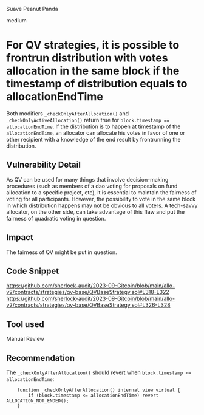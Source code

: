 Suave Peanut Panda

medium

# For QV strategies, it is possible to frontrun distribution with votes allocation in the same block if the timestamp of distribution equals to allocationEndTime
Both modifiers `_checkOnlyAfterAllocation()` and `_checkOnlyActiveAllocation()` return true for `block.timestamp == allocationEndTime`. If the distribution is to happen at timestamp of the `allocationEndTime`, an allocator can allocate his votes in favor of one or other recipient with a knowledge of the end result by frontrunning the distribution.
## Vulnerability Detail
As QV can be used for many things that involve decision-making procedures (such as members of a dao voting for proposals on fund allocation to a specific project, etc), it is essential to maintain the fairness of voting for all participants. However, the possibility to vote in the same block in which distribution happens may not be obvious to all voters. A tech-savvy allocator, on the other side, can take advantage of this flaw and put the fairness of quadratic voting in question.
## Impact
The fairness of QV might be put in question.
## Code Snippet
https://github.com/sherlock-audit/2023-09-Gitcoin/blob/main/allo-v2/contracts/strategies/qv-base/QVBaseStrategy.sol#L318-L322
https://github.com/sherlock-audit/2023-09-Gitcoin/blob/main/allo-v2/contracts/strategies/qv-base/QVBaseStrategy.sol#L326-L328
## Tool used

Manual Review

## Recommendation
The `_checkOnlyAfterAllocation()` should revert when `block.timestamp <= allocationEndTime`:
```solidity
    function _checkOnlyAfterAllocation() internal view virtual {
        if (block.timestamp <= allocationEndTime) revert ALLOCATION_NOT_ENDED();
    }
```